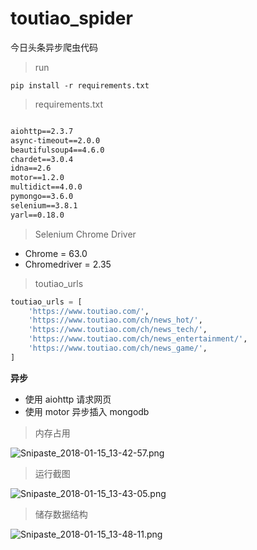 # toutiao_spider

今日头条异步爬虫代码

> run
```shell
pip install -r requirements.txt
```
> requirements.txt

```txt

aiohttp==2.3.7
async-timeout==2.0.0
beautifulsoup4==4.6.0
chardet==3.0.4
idna==2.6
motor==1.2.0
multidict==4.0.0
pymongo==3.6.0
selenium==3.8.1
yarl==0.18.0
```

> Selenium Chrome Driver 

- Chrome =  63.0
- Chromedriver =  2.35

> toutiao_urls

```python
toutiao_urls = [
    'https://www.toutiao.com/',
    'https://www.toutiao.com/ch/news_hot/',
    'https://www.toutiao.com/ch/news_tech/',
    'https://www.toutiao.com/ch/news_entertainment/',
    'https://www.toutiao.com/ch/news_game/',
]
```


**异步**
- 使用 aiohttp 请求网页
- 使用 motor 异步插入 mongodb

> 内存占用

![Snipaste_2018-01-15_13-42-57.png](https://i.loli.net/2018/01/15/5a5c46fc56cfa.png)

> 运行截图

![Snipaste_2018-01-15_13-43-05.png](https://i.loli.net/2018/01/15/5a5c471099f32.png)

> 储存数据结构

![Snipaste_2018-01-15_13-48-11.png](https://i.loli.net/2018/01/15/5a5c472041a3b.png)

